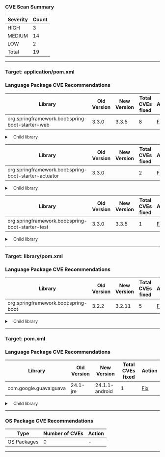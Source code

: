 ### CVE Scan Summary
| Severity | Count |
| -------- | ----- |
| HIGH     | 3     |
| MEDIUM   | 14    |
| LOW      | 2     |
| Total    | 19    |
------------------------------

### Target: application/pom.xml
### Language Package CVE Recommendations


| Library                                          | Old Version | New Version | Total CVEs fixed | Action                                                                                                                                                  |
| ------------------------------------------------ | ----------- | ----------- | ---------------- | ------------------------------------------------------------------------------------------------------------------------------------------------------- |
| org.springframework.boot:spring-boot-starter-web | 3.3.0       | 3.3.5       | 8                | [Fix](http://3.7.143.148:8080/v1/workflow?repoName=cve&libraryUpgrade=b3JnLnNwcmluZ2ZyYW1ld29yay5ib290OnNwcmluZy1ib290LXN0YXJ0ZXItd2VifjMuMy4wfjMuMy41) |

<details>

 <summary>   &nbsp;&nbsp; Child library </summary>

- | Library                                   | Old Version | New Version | Score | CVEs fixed | CVE Ids                        | Action                                                                                                                                                                                                                             |
  | ----------------------------------------- | ----------- | ----------- | ----- | ---------- | ------------------------------ | ---------------------------------------------------------------------------------------------------------------------------------------------------------------------------------------------------------------------------------- |
  | org.springframework:spring-webmvc         | 6.1.8       | 6.1.14      | 24    | 2          | CVE-2024-38819, CVE-2024-38816 | [Fix](http://3.7.143.148:8080/v1/workflow?repoName=cve&fixType=child&parentLibName=org.springframework.boot:spring-boot-starter-web&libraryUpgrade=b3JnLnNwcmluZ2ZyYW1ld29yazpzcHJpbmctd2VibXZjfjYuMS44fjYuMS4xNA)                 |
  | org.springframework:spring-context        | 6.1.8       | 6.1.14      | 18    | 2          | CVE-2024-38820, CVE-2024-38827 | [Fix](http://3.7.143.148:8080/v1/workflow?repoName=cve&fixType=child&parentLibName=org.springframework.boot:spring-boot-starter-web&libraryUpgrade=b3JnLnNwcmluZ2ZyYW1ld29yazpzcHJpbmctY29udGV4dH42LjEuOH42LjEuMTQ)                |
  | org.apache.tomcat.embed:tomcat-embed-core | 10.1.24     |  10.1.25    | 16    | 1          | CVE-2024-34750                 | [Fix](http://3.7.143.148:8080/v1/workflow?repoName=cve&fixType=child&parentLibName=org.springframework.boot:spring-boot-starter-web&libraryUpgrade=b3JnLmFwYWNoZS50b21jYXQuZW1iZWQ6dG9tY2F0LWVtYmVkLWNvcmV-MTAuMS4yNH4gMTAuMS4yNQ) |
  | org.springframework:spring-web            | 6.1.8       |  6.1.12     | 13    | 1          | CVE-2024-38809                 | [Fix](http://3.7.143.148:8080/v1/workflow?repoName=cve&fixType=child&parentLibName=org.springframework.boot:spring-boot-starter-web&libraryUpgrade=b3JnLnNwcmluZ2ZyYW1ld29yazpzcHJpbmctd2VifjYuMS44fiA2LjEuMTI)                    |
  | org.springframework:spring-expression     | 6.1.8       | 6.1.14      | 13    | 1          | CVE-2024-38827                 | [Fix](http://3.7.143.148:8080/v1/workflow?repoName=cve&fixType=child&parentLibName=org.springframework.boot:spring-boot-starter-web&libraryUpgrade=b3JnLnNwcmluZ2ZyYW1ld29yazpzcHJpbmctZXhwcmVzc2lvbn42LjEuOH42LjEuMTQ)            |
  | org.springframework:spring-beans          | 6.1.8       | 6.1.14      | 13    | 1          | CVE-2024-38827                 | [Fix](http://3.7.143.148:8080/v1/workflow?repoName=cve&fixType=child&parentLibName=org.springframework.boot:spring-boot-starter-web&libraryUpgrade=b3JnLnNwcmluZ2ZyYW1ld29yazpzcHJpbmctYmVhbnN-Ni4xLjh-Ni4xLjE0)                   |

</details>



| Library                                               | Old Version | New Version | Total CVEs fixed | Action                                                                                                                                                  |
| ----------------------------------------------------- | ----------- | ----------- | ---------------- | ------------------------------------------------------------------------------------------------------------------------------------------------------- |
| org.springframework.boot:spring-boot-starter-actuator | 3.3.0       |             | 2                | [Fix](http://3.7.143.148:8080/v1/workflow?repoName=cve&libraryUpgrade=b3JnLnNwcmluZ2ZyYW1ld29yay5ib290OnNwcmluZy1ib290LXN0YXJ0ZXItYWN0dWF0b3J-My4zLjB-) |

<details>

 <summary>   &nbsp;&nbsp; Child library </summary>

- | Library                     | Old Version | New Version | Score | CVEs fixed | CVE Ids                        | Action                                                                                                                                                                                                          |
  | --------------------------- | ----------- | ----------- | ----- | ---------- | ------------------------------ | --------------------------------------------------------------------------------------------------------------------------------------------------------------------------------------------------------------- |
  | ch.qos.logback:logback-core | 1.5.6       | 1.5.13      | 15    | 2          | CVE-2024-12798, CVE-2024-12801 | [Fix](http://3.7.143.148:8080/v1/workflow?repoName=cve&fixType=child&parentLibName=org.springframework.boot:spring-boot-starter-actuator&libraryUpgrade=Y2gucW9zLmxvZ2JhY2s6bG9nYmFjay1jb3JlfjEuNS42fjEuNS4xMw) |

</details>



| Library                                           | Old Version | New Version | Total CVEs fixed | Action                                                                                                                                                    |
| ------------------------------------------------- | ----------- | ----------- | ---------------- | --------------------------------------------------------------------------------------------------------------------------------------------------------- |
| org.springframework.boot:spring-boot-starter-test | 3.3.0       | 3.3.5       | 1                | [Fix](http://3.7.143.148:8080/v1/workflow?repoName=cve&libraryUpgrade=b3JnLnNwcmluZ2ZyYW1ld29yay5ib290OnNwcmluZy1ib290LXN0YXJ0ZXItdGVzdH4zLjMuMH4zLjMuNQ) |

<details>

 <summary>   &nbsp;&nbsp; Child library </summary>

- | Library                         | Old Version | New Version | Score | CVEs fixed | CVE Ids        | Action                                                                                                                                                                                                           |
  | ------------------------------- | ----------- | ----------- | ----- | ---------- | -------------- | ---------------------------------------------------------------------------------------------------------------------------------------------------------------------------------------------------------------- |
  | org.springframework:spring-core | 6.1.8       | 6.1.14      | 13    | 1          | CVE-2024-38827 | [Fix](http://3.7.143.148:8080/v1/workflow?repoName=cve&fixType=child&parentLibName=org.springframework.boot:spring-boot-starter-test&libraryUpgrade=b3JnLnNwcmluZ2ZyYW1ld29yazpzcHJpbmctY29yZX42LjEuOH42LjEuMTQ) |

</details>

------------------------------

### Target: library/pom.xml
### Language Package CVE Recommendations


| Library                              | Old Version | New Version | Total CVEs fixed | Action                                                                                                                                    |
| ------------------------------------ | ----------- | ----------- | ---------------- | ----------------------------------------------------------------------------------------------------------------------------------------- |
| org.springframework.boot:spring-boot | 3.2.2       | 3.2.11      | 5                | [Fix](http://3.7.143.148:8080/v1/workflow?repoName=cve&libraryUpgrade=b3JnLnNwcmluZ2ZyYW1ld29yay5ib290OnNwcmluZy1ib290fjMuMi4yfjMuMi4xMQ) |

<details>

 <summary>   &nbsp;&nbsp; Child library </summary>

- | Library                               | Old Version | New Version | Score | CVEs fixed | CVE Ids                        | Action                                                                                                                                                                                                      |
  | ------------------------------------- | ----------- | ----------- | ----- | ---------- | ------------------------------ | ----------------------------------------------------------------------------------------------------------------------------------------------------------------------------------------------------------- |
  | org.springframework:spring-context    | 6.1.3       | 6.1.14      | 18    | 2          | CVE-2024-38820, CVE-2024-38827 | [Fix](http://3.7.143.148:8080/v1/workflow?repoName=cve&fixType=child&parentLibName=org.springframework.boot:spring-boot&libraryUpgrade=b3JnLnNwcmluZ2ZyYW1ld29yazpzcHJpbmctY29udGV4dH42LjEuM342LjEuMTQ)     |
  | org.springframework:spring-expression | 6.1.3       | 6.1.14      | 13    | 1          | CVE-2024-38827                 | [Fix](http://3.7.143.148:8080/v1/workflow?repoName=cve&fixType=child&parentLibName=org.springframework.boot:spring-boot&libraryUpgrade=b3JnLnNwcmluZ2ZyYW1ld29yazpzcHJpbmctZXhwcmVzc2lvbn42LjEuM342LjEuMTQ) |
  | org.springframework:spring-beans      | 6.1.3       | 6.1.14      | 13    | 1          | CVE-2024-38827                 | [Fix](http://3.7.143.148:8080/v1/workflow?repoName=cve&fixType=child&parentLibName=org.springframework.boot:spring-boot&libraryUpgrade=b3JnLnNwcmluZ2ZyYW1ld29yazpzcHJpbmctYmVhbnN-Ni4xLjN-Ni4xLjE0)        |
  | org.springframework:spring-core       | 6.1.3       | 6.1.14      | 13    | 1          | CVE-2024-38827                 | [Fix](http://3.7.143.148:8080/v1/workflow?repoName=cve&fixType=child&parentLibName=org.springframework.boot:spring-boot&libraryUpgrade=b3JnLnNwcmluZ2ZyYW1ld29yazpzcHJpbmctY29yZX42LjEuM342LjEuMTQ)         |

</details>

------------------------------

### Target: pom.xml
### Language Package CVE Recommendations


| Library                | Old Version | New Version    | Total CVEs fixed | Action                                                                                                                                |
| ---------------------- | ----------- | -------------- | ---------------- | ------------------------------------------------------------------------------------------------------------------------------------- |
| com.google.guava:guava | 24.1-jre    | 24.1.1-android | 1                | [Fix](http://3.7.143.148:8080/v1/workflow?repoName=cve&libraryUpgrade=Y29tLmdvb2dsZS5ndWF2YTpndWF2YX4yNC4xLWpyZX4yNC4xLjEtYW5kcm9pZA) |

<details>

 <summary>   &nbsp;&nbsp; Child library </summary>

- | Library                | Old Version | New Version    | Score | CVEs fixed | CVE Ids        | Action                                                                                                                                                                                   |
  | ---------------------- | ----------- | -------------- | ----- | ---------- | -------------- | ---------------------------------------------------------------------------------------------------------------------------------------------------------------------------------------- |
  | com.google.guava:guava | 24.1-jre    | 24.1.1-android | 13    | 1          | CVE-2018-10237 | [Fix](http://3.7.143.148:8080/v1/workflow?repoName=cve&fixType=child&parentLibName=com.google.guava:guava&libraryUpgrade=Y29tLmdvb2dsZS5ndWF2YTpndWF2YX4yNC4xLWpyZX4yNC4xLjEtYW5kcm9pZA) |

</details>

------------------------------
### OS Package CVE Recommendations
| Type        | Number of CVEs | Action |
| ----------- | -------------- | ------ |
| OS Packages | 0              | -      |
------------------------------
